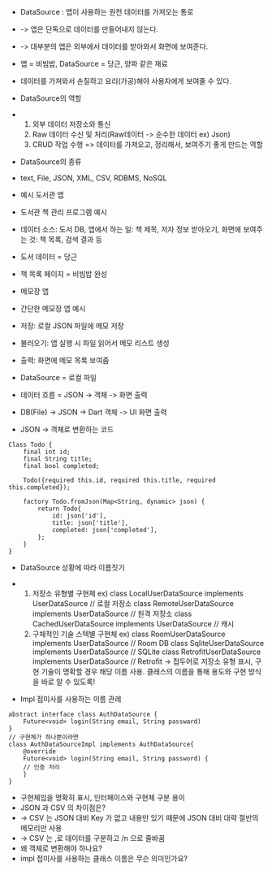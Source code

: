 * DataSource : 앱이 사용하는 원천 데이터를 가져오는 통로
* -> 앱은 단독으로 데이터를 만들어내지 않는다.
* -> 대부분의 앱은 외부에서 데이터를 받아와서 화면에 보여준다.

* 앱 = 비빔밥, DataSource = 당근, 양파 같은 재료
* 데이터를 가져와서 손질하고 요리(가공)해야 사용자에게 보여줄 수 있다.

* DataSource의 역할
*  1) 외부 데이터 저장소와 통신
    2) Raw 데이터 수신 및 처리(Raw데이터 -> 순수한 데이터 ex)  Json)
   3) CRUD 작업 수행
   => 데이터를 가져오고, 정리해서, 보여주기 좋게 만드는 역할

* DataSource의 종류
* text, File, JSON, XML, CSV, RDBMS, NoSQL

* 예시 도서관 앱
* 도서관 책 관리 프로그램 예시
* 데이터 소스: 도서 DB, 앱에서 하는 일: 책 제목, 저자 정보 받아오기, 화면에 보여주는 것: 책 목록, 검색 결과 등
* 도서 데이터 = 당근
* 책 목록 페이지 = 비빔밥 완성

* 메모장 앱
* 간단한 메모장 앱 예시
* 저장: 로컬 JSON 파일에 메모 저장
* 불러오기: 앱 실행 시 파일 읽어서 메모 리스트 생성
* 출력: 화면에 메모 목록 보여줌

* DataSource = 로컬 파일
* 데이터 흐름 = JSON -> 객체 -> 화면 출력

* DB(File) -> JSON -> Dart 객체 -> UI 화면 출력

* JSON -> 객체로 변환하는 코드
```
Class Todo {
    final int id;
    final String title;
    final bool completed;

    Todo({required this.id, required this.title, required this.completed});

    factory Todo.fromJson(Map<String, dynamic> json) {
        return Todo{
            id: json['id'],
            title: json['title'],
            completed: json['completed'],
        };
    }
}
```

* DataSource 상황에 따라 이름짓기
* 1) 저장소 유형별 구현체
        ex) class LocalUserDataSource implements UserDataSource //  로컬   저장소
              class RemoteUserDataSource implements UserDataSource // 원격 저장소
              class CachedUserDataSource implements UserDataSource // 캐시 
    2) 구체적인 기술 스텍별 구현체
        ex) class RoomUserDataSource implements UserDataSource // Room DB
              class SqliteUserDataSource implements UserDataSource // SQLite
              class RetrofitUserDataSource implements UserDataSource // Retrofit
    -> 접두어로 저장소 유형 표시, 구현 기술이 명확할 경우 해당 이름 사용. 클래스의 이름을 통해 용도와 구현 방식을 바로 알 수 있도록!
  
* Impl 접미사를 사용하는 이름 관례
```
abstract interface class AuthDataSource {
    Future<void> login(String email, String passward)
}
// 구현체가 하나뿐이라면
class AuthDataSourceImpl implements AuthDataSource{
    @override
    Future<void> login(String email, String password) {
    // 인증 처리
    }
}
```
* 구현체임을 명확히 표시, 인터페이스와 구현체 구분 용이
* JSON 과 CSV 의 차이점은?
* -> CSV 는 JSON 대비 Key 가 없고 내용만 있기 때문에 JSON 대비 대략 절반의 메모리만 사용
* -> CSV 는 ,로 데이터를 구분하고 /n 으로 줄바꿈
* 왜 객체로 변환해야 하나요?
* impl 접미사를 사용하는 클래스 이름은 무슨 의미인가요?

